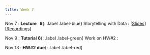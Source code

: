 ```yaml
---
title: Week 7
---
```


Nov 7
: **Lecture &nbsp; 6**{: .label .label-blue} Storytelling with Data
  : [[Slides](https://luminus.nus.edu.sg)] [[Recordings](https://luminus.nus.edu.sg)]

Nov 9
: **Tutorial 6**{: .label .label-green} Work on HW#2
  : [](#) 

Nov 13
: **HW#2 due**{: .label .label-red}

